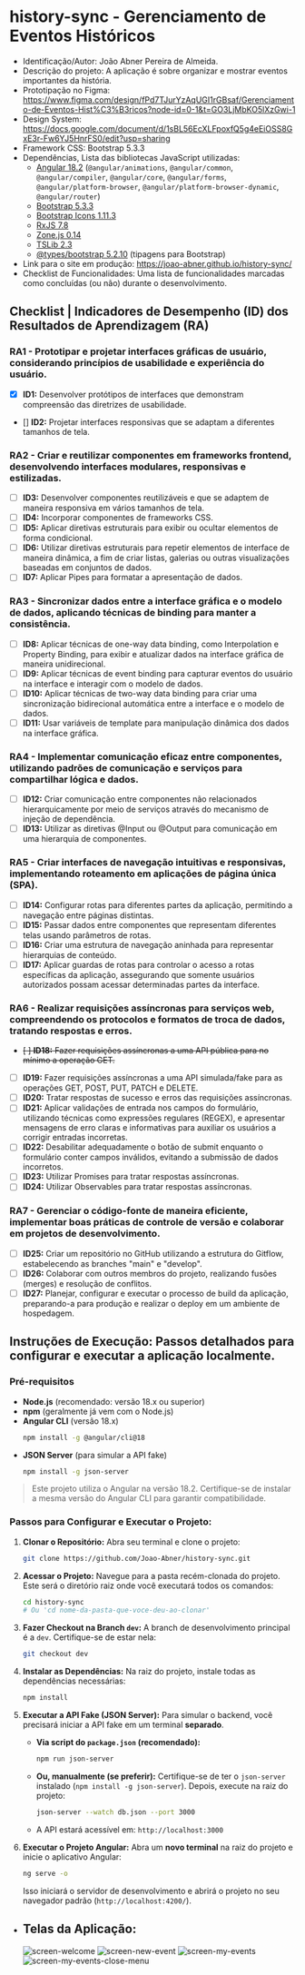 # history-sync - Gerenciamento de Eventos Históricos

- Identificação/Autor: João Abner Pereira de Almeida.
- Descrição do projeto: A aplicação é sobre organizar e mostrar eventos importantes da história.
- Prototipação no Figma: https://www.figma.com/design/fPd7TJurYzAqUGI1rGBsaf/Gerenciamento-de-Eventos-Hist%C3%B3ricos?node-id=0-1&t=GO3LjMbKO5lXzGwi-1
- Design System: https://docs.google.com/document/d/1sBL56EcXLFpoxfQ5g4eEiOSS8GxE3r-Fw6YJ5HnrFS0/edit?usp=sharing
- Framework CSS: Bootstrap 5.3.3
- Dependências, Lista das bibliotecas JavaScript utilizadas:
  - [Angular 18.2](https://angular.io/) (`@angular/animations`, `@angular/common`, `@angular/compiler`, `@angular/core`, `@angular/forms`, `@angular/platform-browser`, `@angular/platform-browser-dynamic`, `@angular/router`)
  - [Bootstrap 5.3.3](https://getbootstrap.com/)
  - [Bootstrap Icons 1.11.3](https://icons.getbootstrap.com/)
  - [RxJS 7.8](https://rxjs.dev/)
  - [Zone.js 0.14](https://github.com/angular/zone.js/)
  - [TSLib 2.3](https://github.com/microsoft/tslib)
  - [@types/bootstrap 5.2.10](https://www.npmjs.com/package/@types/bootstrap) (tipagens para Bootstrap)
- Link para o site em produção: https://joao-abner.github.io/history-sync/
- Checklist de Funcionalidades: Uma lista de funcionalidades marcadas como concluídas (ou não) durante o desenvolvimento.

## Checklist | Indicadores de Desempenho (ID) dos Resultados de Aprendizagem (RA)

### RA1 - Prototipar e projetar interfaces gráficas de usuário, considerando princípios de usabilidade e experiência do usuário.

- [x] **ID1:** Desenvolver protótipos de interfaces que demonstram compreensão das diretrizes de usabilidade.
- [] **ID2:** Projetar interfaces responsivas que se adaptam a diferentes tamanhos de tela.

### RA2 - Criar e reutilizar componentes em frameworks frontend, desenvolvendo interfaces modulares, responsivas e estilizadas.

- [ ] **ID3:** Desenvolver componentes reutilizáveis e que se adaptem de maneira responsiva em vários tamanhos de tela.
- [ ] **ID4:** Incorporar componentes de frameworks CSS.
- [ ] **ID5:** Aplicar diretivas estruturais para exibir ou ocultar elementos de forma condicional.
- [ ] **ID6:** Utilizar diretivas estruturais para repetir elementos de interface de maneira dinâmica, a fim de criar listas, galerias ou outras visualizações baseadas em conjuntos de dados.
- [ ] **ID7:** Aplicar Pipes para formatar a apresentação de dados.

### RA3 - Sincronizar dados entre a interface gráfica e o modelo de dados, aplicando técnicas de binding para manter a consistência.

- [ ] **ID8:** Aplicar técnicas de one-way data binding, como Interpolation e Property Binding, para exibir e atualizar dados na interface gráfica de maneira unidirecional.
- [ ] **ID9:** Aplicar técnicas de event binding para capturar eventos do usuário na interface e interagir com o modelo de dados.
- [ ] **ID10:** Aplicar técnicas de two-way data binding para criar uma sincronização bidirecional automática entre a interface e o modelo de dados.
- [ ] **ID11:** Usar variáveis de template para manipulação dinâmica dos dados na interface gráfica.

### RA4 - Implementar comunicação eficaz entre componentes, utilizando padrões de comunicação e serviços para compartilhar lógica e dados.

- [ ] **ID12:** Criar comunicação entre componentes não relacionados hierarquicamente por meio de serviços através do mecanismo de injeção de dependência.
- [ ] **ID13:** Utilizar as diretivas @Input ou @Output para comunicação em uma hierarquia de componentes.

### RA5 - Criar interfaces de navegação intuitivas e responsivas, implementando roteamento em aplicações de página única (SPA).

- [ ] **ID14:** Configurar rotas para diferentes partes da aplicação, permitindo a navegação entre páginas distintas.
- [ ] **ID15:** Passar dados entre componentes que representam diferentes telas usando parâmetros de rotas.
- [ ] **ID16:** Criar uma estrutura de navegação aninhada para representar hierarquias de conteúdo.
- [ ] **ID17:** Aplicar guardas de rotas para controlar o acesso a rotas específicas da aplicação, assegurando que somente usuários autorizados possam acessar determinadas partes da interface.

### RA6 - Realizar requisições assíncronas para serviços web, compreendendo os protocolos e formatos de troca de dados, tratando respostas e erros.

- ~~[ ] **ID18:** Fazer requisições assíncronas a uma API pública para no mínimo a operação GET.~~
- [ ] **ID19:** Fazer requisições assíncronas a uma API simulada/fake para as operações GET, POST, PUT, PATCH e DELETE.
- [ ] **ID20:** Tratar respostas de sucesso e erros das requisições assíncronas.
- [ ] **ID21:** Aplicar validações de entrada nos campos do formulário, utilizando técnicas como expressões regulares (REGEX), e apresentar mensagens de erro claras e informativas para auxiliar os usuários a corrigir entradas incorretas.
- [ ] **ID22:** Desabilitar adequadamente o botão de submit enquanto o formulário conter campos inválidos, evitando a submissão de dados incorretos.
- [ ] **ID23:** Utilizar Promises para tratar respostas assíncronas.
- [ ] **ID24:** Utilizar Observables para tratar respostas assíncronas.

### RA7 - Gerenciar o código-fonte de maneira eficiente, implementar boas práticas de controle de versão e colaborar em projetos de desenvolvimento.

- [ ] **ID25:** Criar um repositório no GitHub utilizando a estrutura do Gitflow, estabelecendo as branches "main" e "develop".
- [ ] **ID26:** Colaborar com outros membros do projeto, realizando fusões (merges) e resolução de conflitos.
- [ ] **ID27:** Planejar, configurar e executar o processo de build da aplicação, preparando-a para produção e realizar o deploy em um ambiente de hospedagem.

## Instruções de Execução: Passos detalhados para configurar e executar a aplicação localmente.

### Pré-requisitos

- **Node.js** (recomendado: versão 18.x ou superior)
- **npm** (geralmente já vem com o Node.js)
- **Angular CLI** (versão 18.x)
  ```bash
  npm install -g @angular/cli@18
  ```
- **JSON Server** (para simular a API fake)
  ```bash
  npm install -g json-server
  ```

> Este projeto utiliza o Angular na versão 18.2. Certifique-se de instalar a mesma versão do Angular CLI para garantir compatibilidade.

### Passos para Configurar e Executar o Projeto:

1.  **Clonar o Repositório:**
    Abra seu terminal e clone o projeto:

    ```bash
    git clone https://github.com/Joao-Abner/history-sync.git
    ```

2.  **Acessar o Projeto:**
    Navegue para a pasta recém-clonada do projeto. Este será o diretório raiz onde você executará todos os comandos:

    ```bash
    cd history-sync
    # Ou 'cd nome-da-pasta-que-voce-deu-ao-clonar'
    ```

3.  **Fazer Checkout na Branch `dev`:**
    A branch de desenvolvimento principal é a `dev`. Certifique-se de estar nela:

    ```bash
    git checkout dev
    ```

4.  **Instalar as Dependências:**
    Na raiz do projeto, instale todas as dependências necessárias:

    ```bash
    npm install
    ```

5.  **Executar a API Fake (JSON Server):**
    Para simular o backend, você precisará iniciar a API fake em um terminal **separado**.

    - **Via script do `package.json` (recomendado):**
      ```bash
      npm run json-server
      ```
    - **Ou, manualmente (se preferir):**
      Certifique-se de ter o `json-server` instalado (`npm install -g json-server`). Depois, execute na raiz do projeto:
      ```bash
      json-server --watch db.json --port 3000
      ```
    - A API estará acessível em: `http://localhost:3000`

6.  **Executar o Projeto Angular:**
    Abra um **novo terminal** na raiz do projeto e inicie o aplicativo Angular:
    ```bash
    ng serve -o
    ```
    Isso iniciará o servidor de desenvolvimento e abrirá o projeto no seu navegador padrão (`http://localhost:4200/`).

- ## Telas da Aplicação:
  ![screen-welcome](image-1.png)
  ![screen-new-event](image-2.png)
  ![screen-my-events](image.png)
  ![screen-my-events-close-menu](image-3.png)
